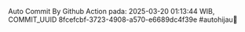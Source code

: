 Auto Commit By Github Action pada: 2025-03-20 01:13:44 WIB, COMMIT_UUID 8fcefcbf-3723-4908-a570-e6689dc4f39e #autohijau🗿
